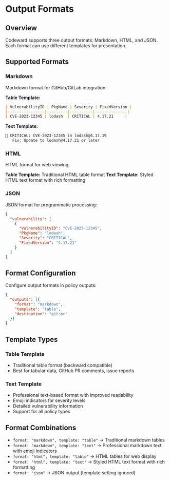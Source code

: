 # Output Formats

## Overview

Codeward supports three output formats: Markdown, HTML, and JSON. Each format can use different templates for presentation.

## Supported Formats

### Markdown
Markdown format for GitHub/GitLab integration:

**Table Template:**
```markdown
| VulnerabilityID | PkgName | Severity | FixedVersion |
|----------------|---------|----------|--------------|
| CVE-2023-12345 | lodash  | CRITICAL | 4.17.21     |
```

**Text Template:**
```markdown
🔴 CRITICAL: CVE-2023-12345 in lodash@4.17.19
   Fix: Update to lodash@4.17.21 or later
```

### HTML
HTML format for web viewing:

**Table Template:** Traditional HTML table format
**Text Template:** Styled HTML text format with rich formatting

### JSON
JSON format for programmatic processing:

```json
{
  "vulnerability": [
    {
      "VulnerabilityID": "CVE-2023-12345",
      "PkgName": "lodash",
      "Severity": "CRITICAL",
      "FixedVersion": "4.17.21"
    }
  ]
}
```

## Format Configuration

Configure output formats in policy outputs:

```json
{
  "outputs": [{
    "format": "markdown",
    "template": "table",
    "destination": "git:pr"
  }]
}
```

## Template Types

### Table Template
- Traditional table format (backward compatible)
- Best for tabular data, GitHub PR comments, issue reports

### Text Template
- Professional text-based format with improved readability
- Emoji indicators for severity levels
- Detailed vulnerability information
- Support for all policy types

## Format Combinations

- `format: "markdown", template: "table"` → Traditional markdown tables
- `format: "markdown", template: "text"` → Professional markdown text with emoji indicators
- `format: "html", template: "table"` → HTML tables for web display
- `format: "html", template: "text"` → Styled HTML text format with rich formatting
- `format: "json"` → JSON output (template setting ignored)
